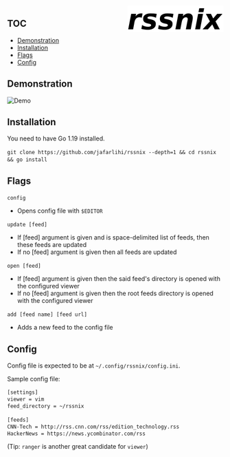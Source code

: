 <img align="right" src="https://github.com/jafarlihi/file-hosting/blob/master/rssnix-logo.png?raw=true">

## TOC

* [Demonstration](#demonstration)
* [Installation](#installation)
* [Flags](#flags)
* [Config](#config)

## Demonstration

![Demo](https://raw.githubusercontent.com/jafarlihi/file-hosting/master/rssnix-demo.gif?raw=true)

## Installation

You need to have Go 1.19 installed.

`git clone https://github.com/jafarlihi/rssnix --depth=1 && cd rssnix && go install`

## Flags

`config`
- Opens config file with `$EDITOR`

`update [feed]`
- If [feed] argument is given and is space-delimited list of feeds, then these feeds are updated
- If no [feed] argument is given then all feeds are updated

`open [feed]`
- If [feed] argument is given then the said feed's directory is opened with the configured viewer
- If no [feed] argument is given then the root feeds directory is opened with the configured viewer

`add [feed name] [feed url]`
- Adds a new feed to the config file

## Config

Config file is expected to be at `~/.config/rssnix/config.ini`.

Sample config file:

```
[settings]
viewer = vim
feed_directory = ~/rssnix

[feeds]
CNN-Tech = http://rss.cnn.com/rss/edition_technology.rss
HackerNews = https://news.ycombinator.com/rss
```
(Tip: `ranger` is another great candidate for `viewer`)
